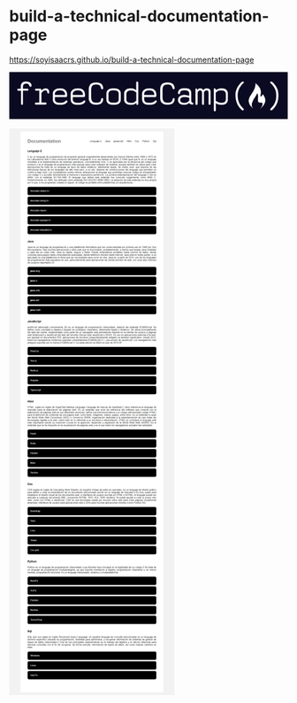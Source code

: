 # build-a-technical-documentation-page
https://soyisaacrs.github.io/build-a-technical-documentation-page

![Logo of page](https://github.com/SoyIsaacRs/build-a-technical-documentation-page/blob/master/resources/freecodecamplogo.png)

![Image of page](https://github.com/SoyIsaacRs/build-a-technical-documentation-page/blob/master/resources/DocumentationPageWeb.png)

